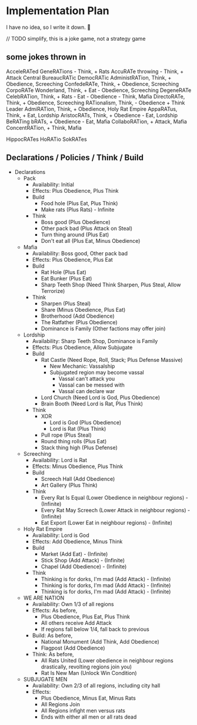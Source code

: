 # Implementation Plan

I have no idea, so I write it down. 🐀

// TODO simplify, this is a joke game, not a strategy game

## some jokes thrown in

AcceleRATed GeneRATions - Think, + Rats
AccuRATe throwing - Think, + Attack
Central BureaucRATic DemocRATic AdministRATion, Think, + Obedience, Screeching
ConfedeRATe, Think, + Obedience, Screeching
CorpoRATe Wonderland, Think, + Eat - Obedience, Screeching
DegeneRATe CelebRATion, Think, + Rats - Eat - Obedience - Think, Mafia
DirectoRATe, Think, + Obedience, Screeching
RATionalism, Think, - Obedience + Think
Leader AdmiRATion, Think, + Obedience, Holy Rat Empire
AppaRATus, Think, + Eat, Lordship
AristocRATs, Think, + Obedience - Eat, Lordship
BeRATing bRATs, + Obedience - Eat, Mafia
CollaboRATion, + Attack, Mafia
ConcentRATion, + Think, Mafia

HippocRATes
HoRATio
SokRATes

## Declarations / Policies / Think / Build

* Declarations
  * Pack
    * Availability: Initial
    * Effects: Plus Obedience, Plus Think
    * Build
      * Food hole (Plus Eat, Plus Think)
      * Make rats (Plus Rats) - Infinite
    * Think
      * Boss good (Plus Obedience)
      * Other pack bad (Plus Attack on Steal)
      * Turn thing around (Plus Eat)
      * Don't eat all (Plus Eat, Minus Obedience)
  * Mafia
    * Availability: Boss good, Other pack bad
    * Effects: Plus Obedience, Plus Eat
    * Build
      * Rat Hole (Plus Eat)
      * Eat Bunker (Plus Eat)
      * Sharp Teeth Shop (Need Think Sharpen, Plus Steal, Allow Terrorize)
    * Think
      * Sharpen (Plus Steal)
      * Share (Minus Obedience, Plus Eat)
      * Brotherhood (Add Obedience)
      * The Ratfather (Plus Obedience)
      * Dominance is Family (Other factions may offer join)
  * Lordship
    * Availability: Sharp Teeth Shop, Dominance is Family
    * Effects: Plus Obedience, Allow Subjugate
    * Build
      * Rat Castle (Need Rope, Roll, Stack; Plus Defense Massive)
        * New Mechanic: Vassalship
        * Subjugated region may become vassal
          * Vassal can't attack you
          * Vassal can be messed with
          * Vassal can declare war
      * Lord Church (Need Lord is God, Plus Obedience)
      * Brain Booth (Need Lord is Rat, Plus Think)
    * Think
      * XOR
        * Lord is God (Plus Obedience)
        * Lord is Rat (Plus Think)
      * Pull rope (Plus Steal)
      * Round thing rolls (Plus Eat)
      * Stack thing high (Plus Defense)
  * Screeching
    * Availability: Lord is Rat
    * Effects: Minus Obedience, Plus Think
    * Build
      * Screech Hall (Add Obedience)
      * Art Gallery (Plus Think)
    * Think
      * Every Rat Is Equal (Lower Obedience in neighbour regions) - (Infinite)
      * Every Rat May Screech (Lower Attack in neighbour regions) - (Infinite)
      * Eat Export (Lower Eat in neighbour regions) - (Infinite)
  * Holy Rat Empire
    * Availability: Lord is God
    * Effects: Add Obedience, Minus Think
    * Build
      * Market (Add Eat) - (Infinite)
      * Stick Shop (Add Attack) - (Infinite)
      * Chapel (Add Obedience) - (Infinite)
    * Think
      * Thinking is for dorks, I'm mad (Add Attack) - (Infinite)
      * Thinking is for dorks, I'm mad (Add Attack) - (Infinite)
      * Thinking is for dorks, I'm mad (Add Attack) - (Infinite)
  * WE ARE NATION
    * Availability: Own 1/3 of all regions
    * Effects: As before,
      * Plus Obedience, Plus Eat, Plus Think
      * All others receive Add Attack
      * If regions fall below 1/4, fall back to previous
    * Build: As before,
      * National Monument (Add Think, Add Obedience)
      * Flagpost (Add Obedience)
    * Think: As before,
      * All Rats United (Lower obedience in neighbour regions drastically, revolting regions join you)
      * Rat Is New Man (Unlock Win Condition)
  * SUBJUGATE MEN
    * Availability: Own 2/3 of all regions, including city hall
    * Effects:
      * Plus Obedience, Minus Eat, Minus Rats
      * All Regions Join
      * All Regions infight men versus rats
      * Ends with either all men or all rats dead
